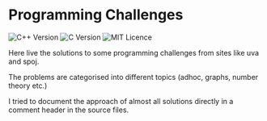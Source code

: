 # Programming Challenges

![C++ Version](https://img.shields.io/static/v1?label=C%2B%2B&message=%3E11&color=blue&logo=C%2B%2B)
![C Version](https://img.shields.io/badge/C-11-blue)
![MIT Licence](https://img.shields.io/github/license/tricktron/programming-challenges?color=yellow)

Here live the solutions to some programming challenges from sites like
uva and spoj.


The problems are categorised into different topics (adhoc,
graphs, number theory etc.)

I tried to document the approach of almost all solutions directly in a
comment header in the source files.
